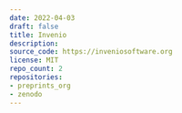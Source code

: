 ```yaml
---
date: 2022-04-03
draft: false
title: Invenio
description:
source_code: https://inveniosoftware.org
license: MIT
repo_count: 2
repositories:
- preprints_org
- zenodo
---
```



